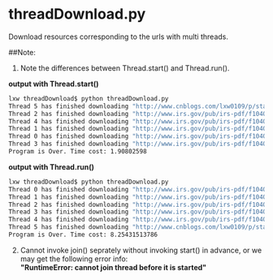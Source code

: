# threadDownload.py
Download resources corresponding to the urls with multi threads.

##Note:
1. Note the differences between Thread.start() and Thread.run().<br>

**output with Thread.start()**
```bash
lxw threadDownload$ python threadDownload.py 
Thread 5 has finished downloading "http://www.cnblogs.com/lxw0109/p/start_run.html"!
Thread 2 has finished downloading "http://www.irs.gov/pub/irs-pdf/f1040ez.pdf"!
Thread 4 has finished downloading "http://www.irs.gov/pub/irs-pdf/f1040sb.pdf"!
Thread 1 has finished downloading "http://www.irs.gov/pub/irs-pdf/f1040a.pdf"!
Thread 0 has finished downloading "http://www.irs.gov/pub/irs-pdf/f1040.pdf"!
Thread 3 has finished downloading "http://www.irs.gov/pub/irs-pdf/f1040es.pdf"!
Program is Over. Time cost: 1.90802598
```
**output with Thread.run()**
```bash
lxw threadDownload$ python threadDownload.py 
Thread 0 has finished downloading "http://www.irs.gov/pub/irs-pdf/f1040.pdf"!
Thread 1 has finished downloading "http://www.irs.gov/pub/irs-pdf/f1040a.pdf"!
Thread 2 has finished downloading "http://www.irs.gov/pub/irs-pdf/f1040ez.pdf"!
Thread 3 has finished downloading "http://www.irs.gov/pub/irs-pdf/f1040es.pdf"!
Thread 4 has finished downloading "http://www.irs.gov/pub/irs-pdf/f1040sb.pdf"!
Thread 5 has finished downloading "http://www.cnblogs.com/lxw0109/p/start_run.html"!
Program is Over. Time cost: 8.25431513786
```
2. Cannot invoke join() seprately without invoking start() in advance, or we may get the following error info:<br>
**"RuntimeError: cannot join thread before it is started"**

